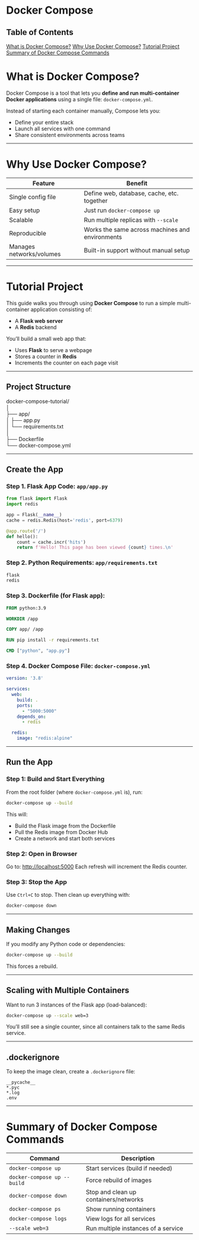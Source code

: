 # Docker Compose
## Table of Contents
[What is Docker Compose?](#What-is-Docker-Compose?)
[Why Use Docker Compose?](#Why-Use-Docker-Compose?)
[Tutorial Project](#Tutorial-Project)
[Summary of Docker Compose Commands](#Summary-of-Docker-Compose-Commands)

# What is Docker Compose?

Docker Compose is a tool that lets you **define and run multi-container Docker applications** using a single file: `docker-compose.yml`.

Instead of starting each container manually, Compose lets you:

- Define your entire stack  
- Launch all services with one command  
- Share consistent environments across teams

---

# Why Use Docker Compose?

| Feature | Benefit |
|--------|---------|
| Single config file | Define web, database, cache, etc. together |
| Easy setup | Just run `docker-compose up` |
| Scalable | Run multiple replicas with `--scale` |
| Reproducible | Works the same across machines and environments |
| Manages networks/volumes | Built-in support without manual setup |

---

# Tutorial Project

This guide walks you through using **Docker Compose** to run a simple multi-container application consisting of:
- A **Flask web server**
- A **Redis** backend

You’ll build a small web app that:

- Uses **Flask** to serve a webpage
- Stores a counter in **Redis**
- Increments the counter on each page visit

---

## Project Structure
docker-compose-tutorial/  
│  
├── app/  
│ ├── app.py  
│ └── requirements.txt  
│  
├── Dockerfile  
└── docker-compose.yml  

---

## Create the App

### Step 1. Flask App Code: `app/app.py`

```python
from flask import Flask
import redis

app = Flask(__name__)
cache = redis.Redis(host='redis', port=6379)

@app.route('/')
def hello():
    count = cache.incr('hits')
    return f'Hello! This page has been viewed {count} times.\n'
```

### Step 2. Python Requirements: `app/requirements.txt`
```txt
flask
redis
```

### Step 3. Dockerfile (for Flask app):
```Dockerfile
FROM python:3.9

WORKDIR /app

COPY app/ /app

RUN pip install -r requirements.txt

CMD ["python", "app.py"]

```

### Step 4. Docker Compose File: `docker-compose.yml`
```yaml
version: '3.8'

services:
  web:
    build: .
    ports:
      - "5000:5000"
    depends_on:
      - redis

  redis:
    image: "redis:alpine"

```

---

## Run the App

### Step 1: Build and Start Everything
From the root folder (where `docker-compose.yml` is), run:
```bash
docker-compose up --build
```
This will:
- Build the Flask image from the Dockerfile
- Pull the Redis image from Docker Hub
- Create a network and start both services

### Step 2: Open in Browser
Go to: <http://localhost:5000>
Each refresh will increment the Redis counter.

### Step 3: Stop the App
Use `Ctrl+C` to stop.
Then clean up everything with:
```bash
docker-compose down
```

---

## Making Changes
If you modify any Python code or dependencies:
```bash
docker-compose up --build
```
This forces a rebuild.

---

## Scaling with Multiple Containers
Want to run 3 instances of the Flask app (load-balanced):
```bash
docker-compose up --scale web=3
```
You’ll still see a single counter, since all containers talk to the same Redis service.

---

## .dockerignore
To keep the image clean, create a `.dockerignore` file:
```
__pycache__
*.pyc
*.log
.env
```

---

# Summary of Docker Compose Commands

| Command                     | Description                           |
| --------------------------- | ------------------------------------- |
| `docker-compose up`         | Start services (build if needed)      |
| `docker-compose up --build` | Force rebuild of images               |
| `docker-compose down`       | Stop and clean up containers/networks |
| `docker-compose ps`         | Show running containers               |
| `docker-compose logs`       | View logs for all services            |
| `--scale web=3`             | Run multiple instances of a service   |

